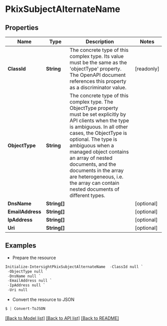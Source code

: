 # PkixSubjectAlternateName
## Properties

Name | Type | Description | Notes
------------ | ------------- | ------------- | -------------
**ClassId** | **String** | The concrete type of this complex type. Its value must be the same as the &#39;objectType&#39; property. The OpenAPI document references this property as a discriminator value. | [readonly] 
**ObjectType** | **String** | The concrete type of this complex type. The ObjectType property must be set explicitly by API clients when the type is ambiguous. In all other cases, the  ObjectType is optional.  The type is ambiguous when a managed object contains an array of nested documents, and the documents in the array are heterogeneous, i.e. the array can contain nested documents of different types. | 
**DnsName** | **String[]** |  | [optional] 
**EmailAddress** | **String[]** |  | [optional] 
**IpAddress** | **String[]** |  | [optional] 
**Uri** | **String[]** |  | [optional] 

## Examples

- Prepare the resource
```powershell
Initialize-IntersightPkixSubjectAlternateName  -ClassId null `
 -ObjectType null `
 -DnsName null `
 -EmailAddress null `
 -IpAddress null `
 -Uri null
```

- Convert the resource to JSON
```powershell
$ | Convert-ToJSON
```

[[Back to Model list]](../README.md#documentation-for-models) [[Back to API list]](../README.md#documentation-for-api-endpoints) [[Back to README]](../README.md)

